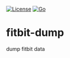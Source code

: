 [![License](https://img.shields.io/badge/license-Apache%202-blue.svg)](https://opensource.org/licenses/Apache-2.0)
[![Go](https://github.com/sekiguchi-nagisa/fitbit-dump/actions/workflows/go.yml/badge.svg)](https://github.com/sekiguchi-nagisa/fitbit-dump/actions/workflows/go.yml)

# fitbit-dump
dump fitbit data
